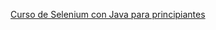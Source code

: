 [Curso de Selenium con Java para principiantes](https://openwebinars.net/academia/portada/selenium-principiantes/) 